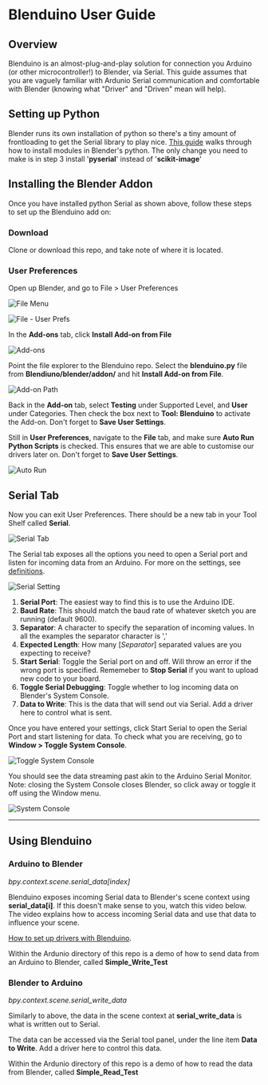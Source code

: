 # Blenduino User Guide

## Overview

Blenduino is an almost-plug-and-play solution for connection you Arduino (or other microcontroller!) to Blender, via Serial. This guide assumes that you are vaguely familiar with Ardunio Serial communication and comfortable with Blender (knowing what "Driver" and "Driven" mean will help).

## Setting up Python
Blender runs its own installation of python so there's a tiny amount of frontloading to get the Serial library to play nice. [This guide](http://www.codeplastic.com/2019/03/12/how-to-install-python-modules-in-blender/) walks through how to install modules in Blender's python. The only change you need to make is in step 3 install '**pyserial**' instead of '**scikit-image**'

## Installing the Blender Addon
Once you have installed python Serial as shown above, follow these steps to set up the Blenduino add on:

### Download
Clone or download this repo, and take note of where it is located.

### User Preferences
Open up Blender, and go to File > User Preferences

![File Menu](img/001-file.JPG?raw=true "File")

![File - User Prefs](img/002-file-menu.JPG?raw=true "User Prefs")

In the **Add-ons** tab, click **Install Add-on from File**

![Add-ons](img/003-install.JPG?raw=true "Add-ons")

Point the file explorer to the Blenduino repo. Select the **blenduino.py** file from **Blendiuno/blender/addon/** and hit **Install Add-on from File**.

![Add-on Path](img/004-install-file.JPG?raw=true "Add-on Path")

Back in the **Add-on** tab, select **Testing** under Supported Level, and **User** under Categories. Then check the box next to **Tool: Blenduino** to activate the Add-on. Don't forget to **Save User Settings**.

Still in **User Preferences**, navigate to the **File** tab, and make sure **Auto Run Python Scripts** is checked. This ensures that we are able to customise our drivers later on. Don't forget to **Save User Settings**.

![Auto Run](img/005-auto-execute.JPG?raw=true "Auto Run")

## Serial Tab

Now you can exit User Preferences. There should be a new tab in your Tool Shelf called **Serial**.

![Serial Tab](img/006-serial-tab.JPG?raw=true "Serial Tab")

The Serial tab exposes all the options you need to open a Serial port and listen for incoming data from an Arduino. For more on the settings, see [definitions](definitions.md).

![Serial Setting](img/007-settings.JPG?raw=true "Serial Settings")

1. **Serial Port**: The easiest way to find this is to use the Arduino IDE.
2. **Baud Rate**: This should match the baud rate of whatever sketch you are running (default 9600).
3. **Separator**: A character to specify the separation of incoming values. In all the examples the separator character is ','
4. **Expected Length**: How many [*Separator*] separated values are you expecting to receive?
5. **Start Serial**: Toggle the Serial port on and off. Will throw an error if the wrong port is specified. Rememeber to **Stop Serial** if you want to upload new code to your board.
6. **Toggle Serial Debugging**: Toggle whether to log incoming data on Blender's System Console.
7. **Data to Write**: This is the data that will send out via Serial. Add a driver here to control what is sent. 

Once you have entered your settings, click Start Serial to open the Serial Port and start listening for data. To check what you are receiving, go to **Window > Toggle System Console**.

![Toggle System Console](img/008-console.JPG?raw=true "Toggle System Console")

You should see the data streaming past akin to the Arduino Serial Monitor. Note: closing the System Console closes Blender, so click away or toggle it off using the Window menu.

![System Console](img/009-serial-console.JPG?raw=true "System Console")

---

## Using Blenduino

### Arduino to Blender

*bpy.context.scene.serial_data[index]*

Blenduino exposes incoming Serial data to Blender's scene context using **serial_data[i]**. If this doesn't make sense to you, watch this video below. The video explains how to access incoming Serial data and use that data to influence your scene.

[How to set up drivers with Blenduino](https://youtu.be/yBkZgEqRoPI).

Within the Ardunio directory of this repo is a demo of how to send data from an Arduino to Blender, called **Simple_Write_Test**

### Blender to Arduino

*bpy.context.scene.serial_write_data*

Similarly to above, the data in the scene context at **serial_write_data** is what is written out to Serial. 

The data can be accessed via the Serial tool panel, under the line item **Data to Write**. Add a driver here to control this data.

Within the Ardunio directory of this repo is a demo of how to read the data from Blender, called **Simple_Read_Test**